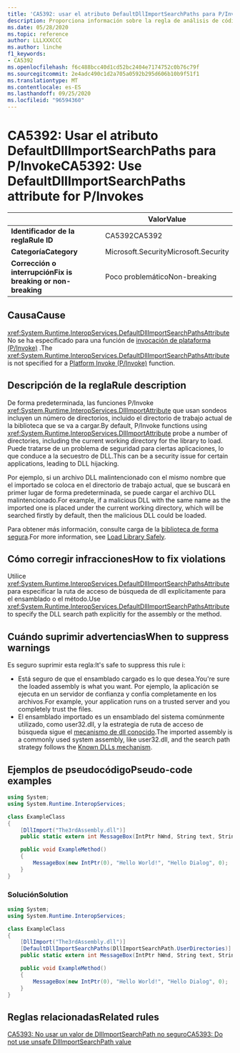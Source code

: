 ```yaml
---
title: 'CA5392: usar el atributo DefaultDllImportSearchPaths para P/Invoke (análisis de código)'
description: Proporciona información sobre la regla de análisis de código CA5392, incluidas las causas, cómo corregir las infracciones y cuándo suprimirlas.
ms.date: 05/28/2020
ms.topic: reference
author: LLLXXXCCC
ms.author: linche
f1_keywords:
- CA5392
ms.openlocfilehash: f6c488bcc40d1cd52bc2404e7174752c0b76c79f
ms.sourcegitcommit: 2e4adc490c1d2a705a0592b295d606b10b9f51f1
ms.translationtype: MT
ms.contentlocale: es-ES
ms.lasthandoff: 09/25/2020
ms.locfileid: "96594360"
---
```

# <a name="ca5392-use-defaultdllimportsearchpaths-attribute-for-pinvokes"></a><span data-ttu-id="1f2fa-103">CA5392: Usar el atributo DefaultDllImportSearchPaths para P/Invoke</span><span class="sxs-lookup"><span data-stu-id="1f2fa-103">CA5392: Use DefaultDllImportSearchPaths attribute for P/Invokes</span></span>

| | <span data-ttu-id="1f2fa-104">Valor</span><span class="sxs-lookup"><span data-stu-id="1f2fa-104">Value</span></span> |
|-|-|
| <span data-ttu-id="1f2fa-105">**Identificador de la regla**</span><span class="sxs-lookup"><span data-stu-id="1f2fa-105">**Rule ID**</span></span> |<span data-ttu-id="1f2fa-106">CA5392</span><span class="sxs-lookup"><span data-stu-id="1f2fa-106">CA5392</span></span>|
| <span data-ttu-id="1f2fa-107">**Categoría**</span><span class="sxs-lookup"><span data-stu-id="1f2fa-107">**Category**</span></span> |<span data-ttu-id="1f2fa-108">Microsoft.Security</span><span class="sxs-lookup"><span data-stu-id="1f2fa-108">Microsoft.Security</span></span>|
| <span data-ttu-id="1f2fa-109">**Corrección o interrupción**</span><span class="sxs-lookup"><span data-stu-id="1f2fa-109">**Fix is breaking or non-breaking**</span></span> |<span data-ttu-id="1f2fa-110">Poco problemático</span><span class="sxs-lookup"><span data-stu-id="1f2fa-110">Non-breaking</span></span>|

## <a name="cause"></a><span data-ttu-id="1f2fa-111">Causa</span><span class="sxs-lookup"><span data-stu-id="1f2fa-111">Cause</span></span>

<span data-ttu-id="1f2fa-112"><xref:System.Runtime.InteropServices.DefaultDllImportSearchPathsAttribute>No se ha especificado para una función de [invocación de plataforma (P/Invoke)](../../../standard/native-interop/pinvoke.md) .</span><span class="sxs-lookup"><span data-stu-id="1f2fa-112">The <xref:System.Runtime.InteropServices.DefaultDllImportSearchPathsAttribute> is not specified for a [Platform Invoke (P/Invoke)](../../../standard/native-interop/pinvoke.md) function.</span></span>

## <a name="rule-description"></a><span data-ttu-id="1f2fa-113">Descripción de la regla</span><span class="sxs-lookup"><span data-stu-id="1f2fa-113">Rule description</span></span>

<span data-ttu-id="1f2fa-114">De forma predeterminada, las funciones P/Invoke <xref:System.Runtime.InteropServices.DllImportAttribute> que usan sondeos incluyen un número de directorios, incluido el directorio de trabajo actual de la biblioteca que se va a cargar.</span><span class="sxs-lookup"><span data-stu-id="1f2fa-114">By default, P/Invoke functions using <xref:System.Runtime.InteropServices.DllImportAttribute> probe a number of directories, including the current working directory for the library to load.</span></span> <span data-ttu-id="1f2fa-115">Puede tratarse de un problema de seguridad para ciertas aplicaciones, lo que conduce a la secuestro de DLL.</span><span class="sxs-lookup"><span data-stu-id="1f2fa-115">This can be a security issue for certain applications, leading to DLL hijacking.</span></span>

<span data-ttu-id="1f2fa-116">Por ejemplo, si un archivo DLL malintencionado con el mismo nombre que el importado se coloca en el directorio de trabajo actual, que se buscará en primer lugar de forma predeterminada, se puede cargar el archivo DLL malintencionado.</span><span class="sxs-lookup"><span data-stu-id="1f2fa-116">For example, if a malicious DLL with the same name as the imported one is placed under the current working directory, which will be searched firstly by default, then the malicious DLL could be loaded.</span></span>

<span data-ttu-id="1f2fa-117">Para obtener más información, consulte carga de la [biblioteca de forma segura](https://msrc-blog.microsoft.com/2014/05/13/load-library-safely/).</span><span class="sxs-lookup"><span data-stu-id="1f2fa-117">For more information, see [Load Library Safely](https://msrc-blog.microsoft.com/2014/05/13/load-library-safely/).</span></span>

## <a name="how-to-fix-violations"></a><span data-ttu-id="1f2fa-118">Cómo corregir infracciones</span><span class="sxs-lookup"><span data-stu-id="1f2fa-118">How to fix violations</span></span>

<span data-ttu-id="1f2fa-119">Utilice <xref:System.Runtime.InteropServices.DefaultDllImportSearchPathsAttribute> para especificar la ruta de acceso de búsqueda de dll explícitamente para el ensamblado o el método.</span><span class="sxs-lookup"><span data-stu-id="1f2fa-119">Use <xref:System.Runtime.InteropServices.DefaultDllImportSearchPathsAttribute> to specify the DLL search path explicitly for the assembly or the method.</span></span>

## <a name="when-to-suppress-warnings"></a><span data-ttu-id="1f2fa-120">Cuándo suprimir advertencias</span><span class="sxs-lookup"><span data-stu-id="1f2fa-120">When to suppress warnings</span></span>

<span data-ttu-id="1f2fa-121">Es seguro suprimir esta regla:</span><span class="sxs-lookup"><span data-stu-id="1f2fa-121">It's safe to suppress this rule i:</span></span>

- <span data-ttu-id="1f2fa-122">Está seguro de que el ensamblado cargado es lo que desea.</span><span class="sxs-lookup"><span data-stu-id="1f2fa-122">You're sure the loaded assembly is what you want.</span></span> <span data-ttu-id="1f2fa-123">Por ejemplo, la aplicación se ejecuta en un servidor de confianza y confía completamente en los archivos.</span><span class="sxs-lookup"><span data-stu-id="1f2fa-123">For example, your application runs on a trusted server and you completely trust the files.</span></span>
- <span data-ttu-id="1f2fa-124">El ensamblado importado es un ensamblado del sistema comúnmente utilizado, como user32.dll, y la estrategia de ruta de acceso de búsqueda sigue el [mecanismo de dll conocido](/archive/blogs/larryosterman/what-are-known-dlls-anyway).</span><span class="sxs-lookup"><span data-stu-id="1f2fa-124">The imported assembly is a commonly used system assembly, like user32.dll, and the search path strategy follows the [Known DLLs mechanism](/archive/blogs/larryosterman/what-are-known-dlls-anyway).</span></span>

## <a name="pseudo-code-examples"></a><span data-ttu-id="1f2fa-125">Ejemplos de pseudocódigo</span><span class="sxs-lookup"><span data-stu-id="1f2fa-125">Pseudo-code examples</span></span>

```csharp
using System;
using System.Runtime.InteropServices;

class ExampleClass
{
    [DllImport("The3rdAssembly.dll")]
    public static extern int MessageBox(IntPtr hWnd, String text, String caption, uint type);

    public void ExampleMethod()
    {
        MessageBox(new IntPtr(0), "Hello World!", "Hello Dialog", 0);
    }
}
```

### <a name="solution"></a><span data-ttu-id="1f2fa-126">Solución</span><span class="sxs-lookup"><span data-stu-id="1f2fa-126">Solution</span></span>

```csharp
using System;
using System.Runtime.InteropServices;

class ExampleClass
{
    [DllImport("The3rdAssembly.dll")]
    [DefaultDllImportSearchPaths(DllImportSearchPath.UserDirectories)]
    public static extern int MessageBox(IntPtr hWnd, String text, String caption, uint type);

    public void ExampleMethod()
    {
        MessageBox(new IntPtr(0), "Hello World!", "Hello Dialog", 0);
    }
}
```

## <a name="related-rules"></a><span data-ttu-id="1f2fa-127">Reglas relacionadas</span><span class="sxs-lookup"><span data-stu-id="1f2fa-127">Related rules</span></span>

[<span data-ttu-id="1f2fa-128">CA5393: No usar un valor de DllImportSearchPath no seguro</span><span class="sxs-lookup"><span data-stu-id="1f2fa-128">CA5393: Do not use unsafe DllImportSearchPath value</span></span>](ca5393.md)
